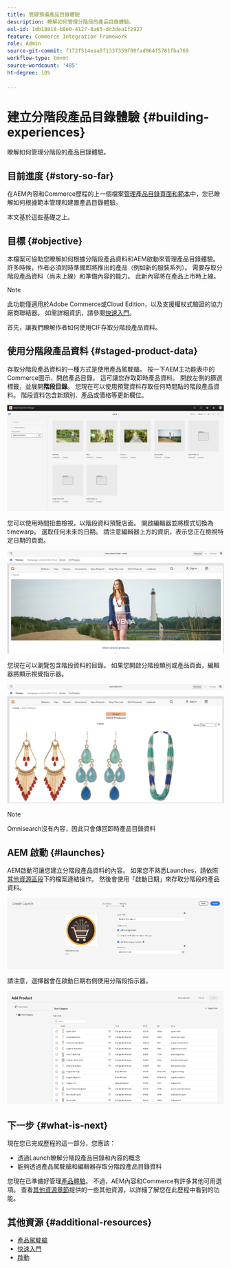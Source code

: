 ```yaml
---
title: 管理預備產品目錄體驗
description: 瞭解如何管理分階段的產品目錄體驗。
exl-id: 1db18818-b8e0-4127-8a65-dc3dea1f2927
feature: Commerce Integration Framework
role: Admin
source-git-commit: f172f514eaa8f1337359f00fad964f5781fba769
workflow-type: tm+mt
source-wordcount: '485'
ht-degree: 10%

---
```


# 建立分階段產品目錄體驗 {#building-experiences}

瞭解如何管理分階段的產品目錄體驗。

## 目前進度 {#story-so-far}

在AEM內容和Commerce歷程的上一個檔案[管理產品目錄頁面和範本](catalog-templates.md)中，您已瞭解如何根據範本管理和建置產品目錄體驗。

本文基於這些基礎之上。

## 目標 {#objective}

本檔案可協助您瞭解如何根據分階段產品資料和AEM啟動來管理產品目錄體驗。 許多時候，作者必須同時準備即將推出的產品（例如新的服裝系列）。 需要存取分階段產品資料（尚未上線）和準備內容的能力。 此新內容將在產品上市時上線。

>[!NOTE]
>
>此功能僅適用於Adobe Commerce或Cloud Edition，以及支援權杖式驗證的協力廠商聯結器。 如需詳細資訊，請參閱[快速入門](https://experienceleague.adobe.com/docs/experience-manager-cloud-service/content-and-commerce/storefront/getting-started.html?lang=zh-Hant)。

首先，讓我們瞭解作者如何使用CIF存取分階段產品資料。

## 使用分階段產品資料 {#staged-product-data}

存取分階段產品資料的一種方式是使用產品駕駛艙。 按一下AEM主功能表中的Commerce圖示，開啟產品目錄。 這可讓您存取即時產品資料。 開啟左側的篩選標籤，並展開&#x200B;**階段目錄**。 您現在可以使用預覽資料存取任何時間點的階段產品資料。 階段資料包含新類別、產品或價格等更新欄位。

![中繼駕駛艙](assets/staged-cockpit.png)

您可以使用時間扭曲檢視，以階段資料預覽店面。 開啟編輯器並將模式切換為timewarp。 選取任何未來的日期。 請注意編輯器上方的資訊，表示您正在檢視特定日期的頁面。

![階段時間扭曲](assets/staged-timewarp.png)

您現在可以瀏覽包含階段資料的目錄。 如果您開啟分階段類別或產品頁面，編輯器將顯示視覺指示器。

![階段plp](assets/staged-plp.png)

>[!NOTE]
>
>Omnisearch沒有內容，因此只會傳回即時產品目錄資料

## AEM 啟動 {#launches}

AEM啟動可讓您建立分階段產品資料的內容。 如果您不熟悉Launches，請依照[其他資源區段](#additional-resources)下的檔案連結操作。 然後會使用「啟動日期」來存取分階段的產品資料。

![階段啟動](assets/staged-launch.png)

請注意，選擇器會在啟動日期右側使用分階段指示器。

![階段選擇器](assets/staged-picker.png)

## 下一步 {#what-is-next}

現在您已完成歷程的這一部分，您應該：

* 透過Launch瞭解分階段產品目錄和內容的概念
* 能夠透過產品駕駛艙和編輯器存取分階段產品目錄資料

您現在已準備好管理[產品體驗](product-experience-management.md)。 不過，AEM內容和Commerce有許多其他可用選項。 查看[其他資源章節](#additional-resources)提供的一些其他資源，以詳細了解您在此歷程中看到的功能。

## 其他資源 {#additional-resources}

* [產品駕駛艙](/help/commerce-cloud/authoring/product-cockpit.md)
* [快速入門](/help/commerce-cloud/getting-started.md)
* [啟動](/help/sites-cloud/authoring/launches/overview.md)
